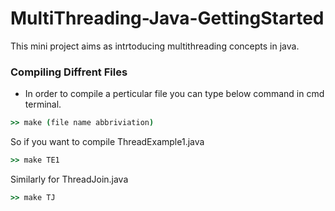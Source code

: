# MultiThreading-Java-GettingStarted
This mini project aims as intrtoducing multithreading concepts in java.  

### Compiling Diffrent Files 
  * In order to compile a perticular file you can type below command in cmd terminal.
   ```cmd
  >> make (file name abbriviation)
  ```
  So if you want to compile ThreadExample1.java
  ```cmd
  >> make TE1
  ```
  Similarly for ThreadJoin.java
  ```cmd
  >> make TJ
  ```
 
